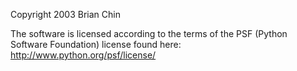Copyright 2003 Brian Chin

The software is licensed according to the terms of the PSF (Python Software Foundation) license found here: http://www.python.org/psf/license/